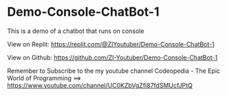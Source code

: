 # Demo-Console-ChatBot-1
This is a demo of a chatbot that runs on console

View on Replit: https://replit.com/@ZIYoutuber/Demo-Console-ChatBot-1

View on Github: https://github.com/ZI-Youtuber/Demo-Console-ChatBot-1

Remember to Subscribe to the my youtube channel Codeopedia - The Epic World of Programming ==> https://www.youtube.com/channel/UC0KZbVgZfi87fdSMUcfJPtQ
